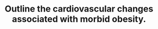 ---
title: "Outline the cardiovascular changes associated with morbid obesity."
entityType: SAQ
exam: PEX
college: CICM
year: 2017
sitting: A
question: 15
passRate: 42
EC_errorsCommon:
- "Many candidates did not include enough detail in their answers."
EC_extraCredit:
- "Higher scoring answers included more depth such as the following: blood volume, left ventricular changes, arterial blood pressure, pulmonary artery pressures, risks of ischaemia, arrhythmias etc."
---